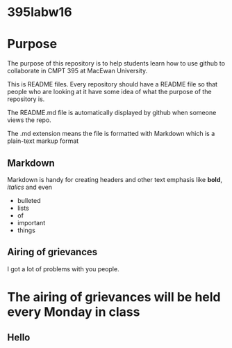 # 395labw16

Purpose
=======

The purpose of this repository is to help students learn how to use github to collaborate in CMPT 395 at MacEwan University.

This is README files.  Every repository should have a README file so that people who are looking at
it have some idea of what the purpose of the repository is.  

The README.md file is automatically displayed by github when someone views the repo.

The .md extension means the file is formatted with Markdown which is a plain-text markup format

Markdown
--------

Markdown is handy for creating headers and other text emphasis like **bold**, *italics* and even
- bulleted
- lists
- of
- important
- things

Airing of grievances
--------------------
I got a lot of problems with you people.

The airing of grievances will be held every Monday in class
=======

Hello
------
